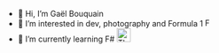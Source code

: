 - 👋 Hi, I’m Gaël Bouquain
- 👀 I’m interested in dev, photography and Formula 1 <img src="https://logodownload.org/wp-content/uploads/2016/11/formula-1-logo-7.png" alt="Formula 1 logo" style="height: 15px;" />
- 🌱 I’m currently learning F# <img src="https://fsharp.org/img/logo/fsharp256.png" alt="The FSharp logo" style="height: 25px;" />

<!---
carne8/carne8 is a ✨ special ✨ repository because its `README.md` (this file) appears on your GitHub profile.
You can click the Preview link to take a look at your changes.
--->
